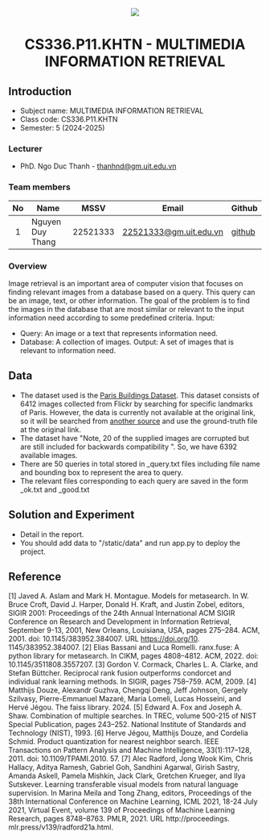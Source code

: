 <p align="center">
  <a href="https://www.uit.edu.vn/"><img src="https://www.uit.edu.vn/sites/vi/files/banner.png"></a>
<h1 align="center"><b>CS336.P11.KHTN - MULTIMEDIA INFORMATION RETRIEVAL</b></h1>

## Introduction
* Subject name: MULTIMEDIA INFORMATION RETRIEVAL
* Class code: CS336.P11.KHTN
* Semester: 5 (2024-2025)

### Lecturer
* PhD. Ngo Duc Thanh - thanhnd@gm.uit.edu.vn

### Team members

| No | Name | MSSV | Email | Github |
| :---: | --- | --- | --- | --- |
| 1 | Nguyen Duy Thang | 22521333 | 22521333@gm.uit.edu.vn | [github](https://github.com/DyThen-Kumo) |

### Overview
Image retrieval is an important area of computer vision that focuses on finding relevant images from a database based on a query. This query can be an image, text, or other information. The goal of the problem is to find the images in the database that are most similar or relevant to the input information need according to some predefined criteria.
Input:
- Query: An image or a text that represents information need.
- Database: A collection of images.
Output: A set of images that is relevant to information need.

## Data
* The dataset used is the [Paris Buildings Dataset](https://www.robots.ox.ac.uk/~vgg/data/parisbuildings/). This dataset consists of 6412 images collected from Flickr by searching for specific landmarks of Paris. However, the data is currently not available at the original link, so it will be searched from [another source](https://www.kaggle.com/datasets/skylord/oxbuildings) and use the ground-truth file at the original link.
* The dataset have "Note, 20 of the supplied images are corrupted but are still included for backwards compatibility ". So, we have 6392 available images. 
* There are 50 queries in total stored in _query.txt files including file name and bounding box to represent the area to query.
* The relevant files corresponding to each query are saved in the form _ok.txt and _good.txt

## Solution and Experiment
* Detail in the report.
* You should add data to "/static/data" and run app.py to deploy the project.

## Reference
[1] Javed A. Aslam and Mark H. Montague. Models for metasearch. In W. Bruce Croft, David J. Harper, Donald H.
Kraft, and Justin Zobel, editors, SIGIR 2001: Proceedings of the 24th Annual International ACM SIGIR
Conference on Research and Development in Information Retrieval, September 9-13, 2001, New Orleans,
Louisiana, USA, pages 275–284. ACM, 2001. doi: 10.1145/383952.384007. URL https://doi.org/10.
1145/383952.384007.
[2] Elias Bassani and Luca Romelli. ranx.fuse: A python library for metasearch. In CIKM, pages 4808–4812. ACM,
2022. doi: 10.1145/3511808.3557207.
[3] Gordon V. Cormack, Charles L. A. Clarke, and Stefan Büttcher. Reciprocal rank fusion outperforms condorcet
and individual rank learning methods. In SIGIR, pages 758–759. ACM, 2009.
[4] Matthijs Douze, Alexandr Guzhva, Chengqi Deng, Jeff Johnson, Gergely Szilvasy, Pierre-Emmanuel Mazaré,
Maria Lomeli, Lucas Hosseini, and Hervé Jégou. The faiss library. 2024.
[5] Edward A. Fox and Joseph A. Shaw. Combination of multiple searches. In TREC, volume 500-215 of NIST
Special Publication, pages 243–252. National Institute of Standards and Technology (NIST), 1993.
[6] Herve Jégou, Matthijs Douze, and Cordelia Schmid. Product quantization for nearest neighbor search. IEEE
Transactions on Pattern Analysis and Machine Intelligence, 33(1):117–128, 2011. doi: 10.1109/TPAMI.2010.
57.
[7] Alec Radford, Jong Wook Kim, Chris Hallacy, Aditya Ramesh, Gabriel Goh, Sandhini Agarwal, Girish Sastry,
Amanda Askell, Pamela Mishkin, Jack Clark, Gretchen Krueger, and Ilya Sutskever. Learning transferable
visual models from natural language supervision. In Marina Meila and Tong Zhang, editors, Proceedings of the
38th International Conference on Machine Learning, ICML 2021, 18-24 July 2021, Virtual Event, volume 139
of Proceedings of Machine Learning Research, pages 8748–8763. PMLR, 2021. URL http://proceedings.
mlr.press/v139/radford21a.html.